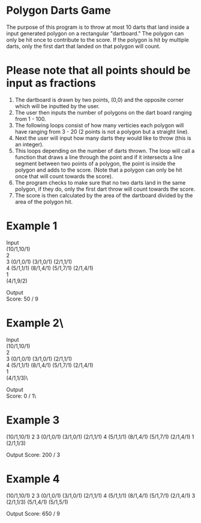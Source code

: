 # Polygon Darts Game
The purpose of this program is to throw at most 10 darts that land inside a input generated polygon on a rectangular "dartboard." 
The polygon can only be hit once to contribute to the score. If the polygon is hit by multiple darts, only the first dart that landed on that polygon will count.

# Please note that all points should be input as fractions
1. The dartboard is drawn by two points, (0,0) and the opposite corner which will be inputted by the user. 
2. The user then inputs the number of polygons on the dart board ranging from 1 - 100.
3. The following loops consist of how many verticies each polygon will have ranging from 3 - 20 (2 points is not a polygon but a straight line).
4. Next the user will input how many darts they would like to throw (this is an integer).
5. This loops depending on the number of darts thrown. The loop will call a function that draws a line through the point and if it intersects a line segment between two points of a polygon, the point is inside the polygon and adds to the score. (Note that a polygon can only be hit once that will count towards the score).
6. The program checks to make sure that no two darts land in the same polygon, if they do, only the first dart throw will count towards the score.
7. The score is then calculated by the area of the dartboard divided by the area of the polygon hit.

# Example 1
Input\
(10/1,10/1)\
2\
3 (0/1,0/1) (3/1,0/1) (2/1,1/1)\
4 (5/1,1/1) (8/1,4/1) (5/1,7/1) (2/1,4/1)\
1\
(4/1,9/2)

Output\
Score: 50 / 9

# Example 2\
Input\
(10/1,10/1)\
2\
3 (0/1,0/1) (3/1,0/1) (2/1,1/1)\
4 (5/1,1/1) (8/1,4/1) (5/1,7/1) (2/1,4/1)\
1\
(4/1,1/3)\

Output\
Score: 0 / 1\

# Example 3
(10/1,10/1)
2
3 (0/1,0/1) (3/1,0/1) (2/1,1/1)
4 (5/1,1/1) (8/1,4/1) (5/1,7/1) (2/1,4/1)
1
(2/1,1/3)

Output
Score: 200 / 3

# Example 4
(10/1,10/1)
2
3 (0/1,0/1) (3/1,0/1) (2/1,1/1)
4 (5/1,1/1) (8/1,4/1) (5/1,7/1) (2/1,4/1)
3
(2/1,1/3)
(5/1,4/1)
(5/1,5/1)

Output
Score: 650 / 9

[^1]: Note here that all three dart hit a polygon but dart (2/1,1/3) and (5/1,4/1) hit the same polygon therefore only dart (2/1,1/3) contributes to the score.

